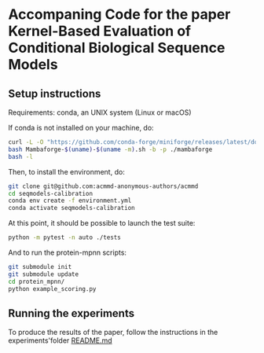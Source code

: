 # Accompaning Code for the paper Kernel-Based Evaluation of Conditional Biological Sequence Models

## Setup instructions

Requirements: conda, an UNIX system (Linux or macOS)

If conda is not installed on your machine, do:

```bash
curl -L -O "https://github.com/conda-forge/miniforge/releases/latest/download/Mambaforge-$(uname)-$(uname -m).sh"
bash Mambaforge-$(uname)-$(uname -m).sh -b -p ./mambaforge
bash -l
```

Then, to install the environment, do:

```bash
git clone git@github.com:acmmd-anonymous-authors/acmmd
cd seqmodels-calibration
conda env create -f environment.yml
conda activate seqmodels-calibration
```

At this point, it should be possible to launch the test suite:

```bash
python -m pytest -n auto ./tests
```

And to run the protein-mpnn scripts:

```bash
git submodule init
git submodule update
cd protein_mpnn/
python example_scoring.py
```

## Running the experiments

To produce the results of the paper, follow the instructions in the
experiments'folder [README.md](./experiments/data/README.md)
